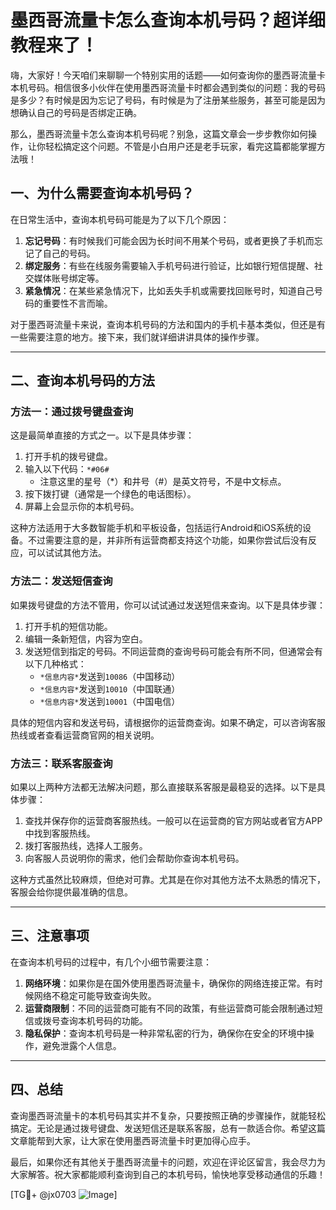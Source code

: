 # 墨西哥流量卡怎么查询本机号码？超详细教程来了！

嗨，大家好！今天咱们来聊聊一个特别实用的话题——如何查询你的墨西哥流量卡本机号码。相信很多小伙伴在使用墨西哥流量卡时都会遇到类似的问题：我的号码是多少？有时候是因为忘记了号码，有时候是为了注册某些服务，甚至可能是因为想确认自己的号码是否绑定正确。

那么，墨西哥流量卡怎么查询本机号码呢？别急，这篇文章会一步步教你如何操作，让你轻松搞定这个问题。不管是小白用户还是老手玩家，看完这篇都能掌握方法哦！

## 一、为什么需要查询本机号码？

在日常生活中，查询本机号码可能是为了以下几个原因：

1. **忘记号码**：有时候我们可能会因为长时间不用某个号码，或者更换了手机而忘记了自己的号码。
2. **绑定服务**：有些在线服务需要输入手机号码进行验证，比如银行短信提醒、社交媒体账号绑定等。
3. **紧急情况**：在某些紧急情况下，比如丢失手机或需要找回账号时，知道自己号码的重要性不言而喻。

对于墨西哥流量卡来说，查询本机号码的方法和国内的手机卡基本类似，但还是有一些需要注意的地方。接下来，我们就详细讲讲具体的操作步骤。

---

## 二、查询本机号码的方法

### 方法一：通过拨号键盘查询

这是最简单直接的方式之一。以下是具体步骤：

1. 打开手机的拨号键盘。
2. 输入以下代码：`*#06#`
   - 注意这里的星号（*）和井号（#）是英文符号，不是中文标点。
3. 按下拨打键（通常是一个绿色的电话图标）。
4. 屏幕上会显示你的本机号码。

这种方法适用于大多数智能手机和平板设备，包括运行Android和iOS系统的设备。不过需要注意的是，并非所有运营商都支持这个功能，如果你尝试后没有反应，可以试试其他方法。

### 方法二：发送短信查询

如果拨号键盘的方法不管用，你可以试试通过发送短信来查询。以下是具体步骤：

1. 打开手机的短信功能。
2. 编辑一条新短信，内容为空白。
3. 发送短信到指定的号码。不同运营商的查询号码可能会有所不同，但通常会有以下几种格式：
   - `*信息内容*`发送到`10086`（中国移动）
   - `*信息内容*`发送到`10010`（中国联通）
   - `*信息内容*`发送到`10001`（中国电信）

具体的短信内容和发送号码，请根据你的运营商查询。如果不确定，可以咨询客服热线或者查看运营商官网的相关说明。

### 方法三：联系客服查询

如果以上两种方法都无法解决问题，那么直接联系客服是最稳妥的选择。以下是具体步骤：

1. 查找并保存你的运营商客服热线。一般可以在运营商的官方网站或者官方APP中找到客服热线。
2. 拨打客服热线，选择人工服务。
3. 向客服人员说明你的需求，他们会帮助你查询本机号码。

这种方式虽然比较麻烦，但绝对可靠。尤其是在你对其他方法不太熟悉的情况下，客服会给你提供最准确的信息。

---

## 三、注意事项

在查询本机号码的过程中，有几个小细节需要注意：

1. **网络环境**：如果你是在国外使用墨西哥流量卡，确保你的网络连接正常。有时候网络不稳定可能导致查询失败。
2. **运营商限制**：不同的运营商可能有不同的政策，有些运营商可能会限制通过短信或拨号查询本机号码的功能。
3. **隐私保护**：查询本机号码是一种非常私密的行为，确保你在安全的环境中操作，避免泄露个人信息。

---

## 四、总结

查询墨西哥流量卡的本机号码其实并不复杂，只要按照正确的步骤操作，就能轻松搞定。无论是通过拨号键盘、发送短信还是联系客服，总有一款适合你。希望这篇文章能帮到大家，让大家在使用墨西哥流量卡时更加得心应手。

最后，如果你还有其他关于墨西哥流量卡的问题，欢迎在评论区留言，我会尽力为大家解答。祝大家都能顺利查询到自己的本机号码，愉快地享受移动通信的乐趣！

[TG💪+ @jx0703 ![Image](https://github.com/user-attachments/assets/dbca1d08-cadb-493c-b0ec-ad6f7a83f270)]